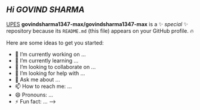 ## *Hi GOVIND SHARMA*
[UPES](https://www.upes.ac.in)
**govindsharma1347-max/govindsharma1347-max** is a ✨ _special_ ✨ repository because its `README.md` (this file) appears on your GitHub profile.
🔥

Here are some ideas to get you started:

- 🔭 I’m currently working on ...
- 🌱 I’m currently learning ...
- 👯 I’m looking to collaborate on ...
- 🤔 I’m looking for help with ...
- 💬 Ask me about ...
- 📫 How to reach me: ...
- 😄 Pronouns: ...
- ⚡ Fun fact: ...
-->

